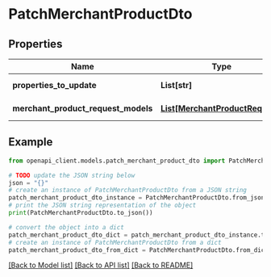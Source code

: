 # PatchMerchantProductDto


## Properties

Name | Type | Description | Notes
------------ | ------------- | ------------- | -------------
**properties_to_update** | **List[str]** | Fields to update | [optional] 
**merchant_product_request_models** | [**List[MerchantProductRequest]**](MerchantProductRequest.md) | Products to be updated | [optional] 

## Example

```python
from openapi_client.models.patch_merchant_product_dto import PatchMerchantProductDto

# TODO update the JSON string below
json = "{}"
# create an instance of PatchMerchantProductDto from a JSON string
patch_merchant_product_dto_instance = PatchMerchantProductDto.from_json(json)
# print the JSON string representation of the object
print(PatchMerchantProductDto.to_json())

# convert the object into a dict
patch_merchant_product_dto_dict = patch_merchant_product_dto_instance.to_dict()
# create an instance of PatchMerchantProductDto from a dict
patch_merchant_product_dto_from_dict = PatchMerchantProductDto.from_dict(patch_merchant_product_dto_dict)
```
[[Back to Model list]](../README.md#documentation-for-models) [[Back to API list]](../README.md#documentation-for-api-endpoints) [[Back to README]](../README.md)


